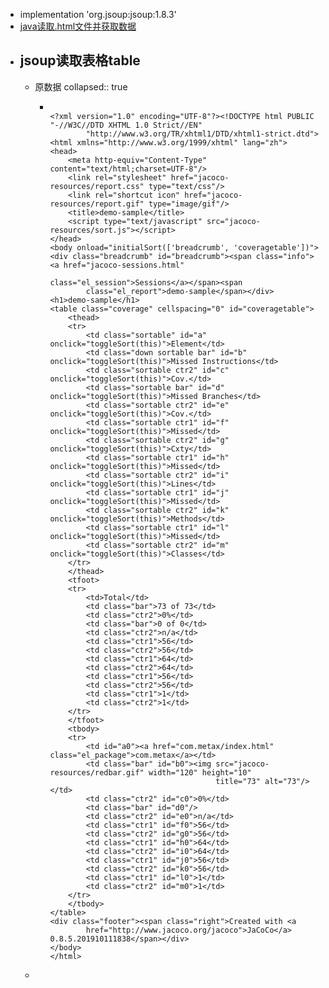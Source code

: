 - implementation 'org.jsoup:jsoup:1.8.3'
- [java读取.html文件并获取数据](https://blog.csdn.net/weixin_43407520/article/details/123043024)
- ## jsoup读取表格table
	- 原数据
	  collapsed:: true
		- ```
		  
		  <?xml version="1.0" encoding="UTF-8"?><!DOCTYPE html PUBLIC "-//W3C//DTD XHTML 1.0 Strict//EN"
		          "http://www.w3.org/TR/xhtml1/DTD/xhtml1-strict.dtd">
		  <html xmlns="http://www.w3.org/1999/xhtml" lang="zh">
		  <head>
		      <meta http-equiv="Content-Type" content="text/html;charset=UTF-8"/>
		      <link rel="stylesheet" href="jacoco-resources/report.css" type="text/css"/>
		      <link rel="shortcut icon" href="jacoco-resources/report.gif" type="image/gif"/>
		      <title>demo-sample</title>
		      <script type="text/javascript" src="jacoco-resources/sort.js"></script>
		  </head>
		  <body onload="initialSort(['breadcrumb', 'coveragetable'])">
		  <div class="breadcrumb" id="breadcrumb"><span class="info"><a href="jacoco-sessions.html"
		                                                                class="el_session">Sessions</a></span><span
		          class="el_report">demo-sample</span></div>
		  <h1>demo-sample</h1>
		  <table class="coverage" cellspacing="0" id="coveragetable">
		      <thead>
		      <tr>
		          <td class="sortable" id="a" onclick="toggleSort(this)">Element</td>
		          <td class="down sortable bar" id="b" onclick="toggleSort(this)">Missed Instructions</td>
		          <td class="sortable ctr2" id="c" onclick="toggleSort(this)">Cov.</td>
		          <td class="sortable bar" id="d" onclick="toggleSort(this)">Missed Branches</td>
		          <td class="sortable ctr2" id="e" onclick="toggleSort(this)">Cov.</td>
		          <td class="sortable ctr1" id="f" onclick="toggleSort(this)">Missed</td>
		          <td class="sortable ctr2" id="g" onclick="toggleSort(this)">Cxty</td>
		          <td class="sortable ctr1" id="h" onclick="toggleSort(this)">Missed</td>
		          <td class="sortable ctr2" id="i" onclick="toggleSort(this)">Lines</td>
		          <td class="sortable ctr1" id="j" onclick="toggleSort(this)">Missed</td>
		          <td class="sortable ctr2" id="k" onclick="toggleSort(this)">Methods</td>
		          <td class="sortable ctr1" id="l" onclick="toggleSort(this)">Missed</td>
		          <td class="sortable ctr2" id="m" onclick="toggleSort(this)">Classes</td>
		      </tr>
		      </thead>
		      <tfoot>
		      <tr>
		          <td>Total</td>
		          <td class="bar">73 of 73</td>
		          <td class="ctr2">0%</td>
		          <td class="bar">0 of 0</td>
		          <td class="ctr2">n/a</td>
		          <td class="ctr1">56</td>
		          <td class="ctr2">56</td>
		          <td class="ctr1">64</td>
		          <td class="ctr2">64</td>
		          <td class="ctr1">56</td>
		          <td class="ctr2">56</td>
		          <td class="ctr1">1</td>
		          <td class="ctr2">1</td>
		      </tr>
		      </tfoot>
		      <tbody>
		      <tr>
		          <td id="a0"><a href="com.metax/index.html" class="el_package">com.metax</a></td>
		          <td class="bar" id="b0"><img src="jacoco-resources/redbar.gif" width="120" height="10"
		                                       title="73" alt="73"/></td>
		          <td class="ctr2" id="c0">0%</td>
		          <td class="bar" id="d0"/>
		          <td class="ctr2" id="e0">n/a</td>
		          <td class="ctr1" id="f0">56</td>
		          <td class="ctr2" id="g0">56</td>
		          <td class="ctr1" id="h0">64</td>
		          <td class="ctr2" id="i0">64</td>
		          <td class="ctr1" id="j0">56</td>
		          <td class="ctr2" id="k0">56</td>
		          <td class="ctr1" id="l0">1</td>
		          <td class="ctr2" id="m0">1</td>
		      </tr>
		      </tbody>
		  </table>
		  <div class="footer"><span class="right">Created with <a
		          href="http://www.jacoco.org/jacoco">JaCoCo</a> 0.8.5.201910111838</span></div>
		  </body>
		  </html>
		  ```
	-